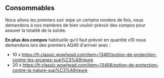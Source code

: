 ## Consommables

Nous allons les premiers soir wipe un certains nombre de fois, nous demandons à nos membres de bien vouloir prévoir des compos pour assurer la totalité de la soirée.
    
**En plus des compos** habituelle qu'il faut prévoir en quantité x10 nous demandons lors des premiers AQ40 d'arriver avec : 
 - 10 x <https://fr.classic.wowhead.com/item=13461/potion-de-protection-contre-les-arcanes-sup%C3%A9rieure>
 - 20 x <https://fr.classic.wowhead.com/item=13458/potion-de-protection-contre-la-nature-sup%C3%A9rieure> 

